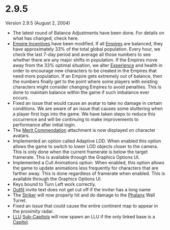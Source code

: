 # 2.9.5

Version 2.9.5 (August 2, 2004)

- The latest round of Balance Adjustments have been done. For details on what
  has changed, check here.
- [Empire Incentives](../terminology/Empire_Incentives.md) have been modified. If all
  [Empires](../terminology/Empire.md) are balanced, they have approximately 33%
  of the total global population. Every hour, we check the last 7-day period and
  average all those numbers to see whether there are any major shifts in
  population. If the Empires move away from the 33% optimal situation, we alter
  [Experience](../terminology/Experience_Points.md) and health in order to
  encourage new characters to be created in the Empires that need more
  population. If an Empire gets extremely out of balance, then the numbers
  finally get to the point where some players with existing characters might
  consider changing Empires to avoid penalties. This is done to maintain balance
  within the game if such imbalance ever occurs.
- Fixed an issue that would cause an avatar to take no damage in certain
  conditions. We are aware of an issue that causes some stuttering when a player
  first logs into the game. We have taken steps to reduce this occurrence and
  will be continuing to make improvements to performance after initial login.
- The [Merit Commendation](../merits/index.md) attachment is now
  displayed on character avatars.
- Implemented an option called Adaptive LOD. When enabled this option allows the
  game to switch to lower LOD objects closer to the camera. This is only done
  when the current framerate is below the target framerate. This is available
  through the Graphics Options UI.
- Implemented a Cull Animations option. When enabled, this option allows the
  game to update animations less frequently for characters that are farther
  away. This is done regardless of framerate when enabled. This is available
  through the Graphics Options UI.
- Keys bound to Turn Left work correctly.
- [Outfit](../terminology/Outfit.md) invite text does not get cut off if the
  inviter has a long name
- The [Striker](../weapons/Striker.md) will now properly hit and do damage to
  the [Phalanx](../items/Phalanx.md) Wall Turret.
- Fixed an issue that could cause the entire continent map to appear in the
  proximity radar.
- [LLU](../terminology/Lattice_Logic_Unit.md)
  [Sub-Capitols](../locations/Sub-Capitol.md) will now spawn an LLU if the only
  linked base is a [Capitol](../locations/Capitol.md).
